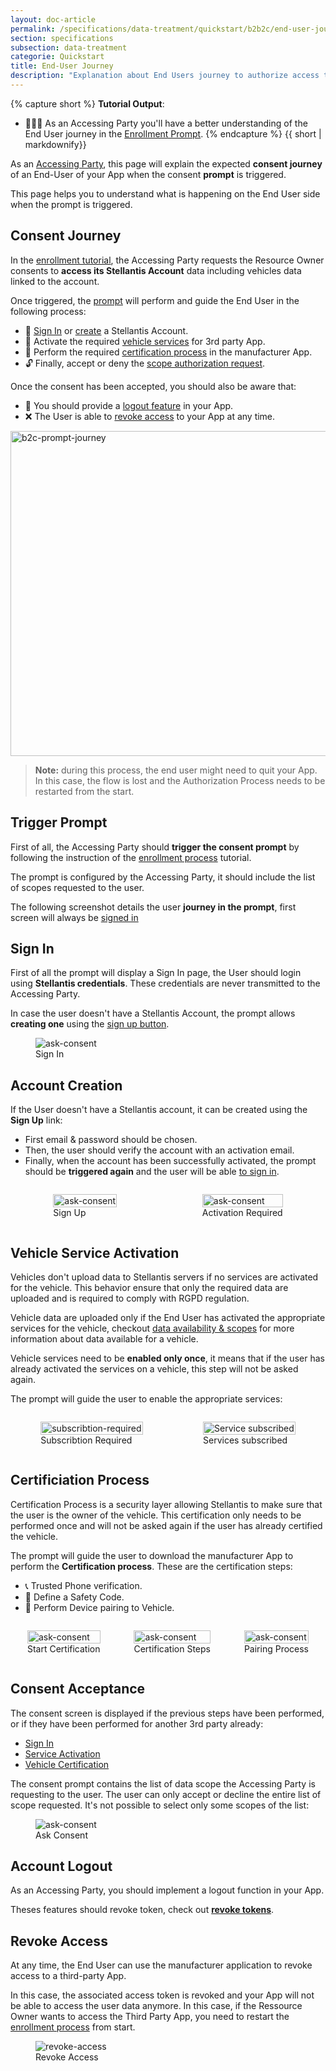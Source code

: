 ```yaml
---
layout: doc-article
permalink: /specifications/data-treatment/quickstart/b2b2c/end-user-journey/
section: specifications
subsection: data-treatment
categorie: Quickstart
title: End-User Journey
description: "Explanation about End Users journey to authorize access to its account and consume third-party App."
---
```


<div class="notification notification-empty-bg">

{% capture short %}
**Tutorial Output**:
  - 👩🏽‍💻 As an Accessing Party you'll have a better understanding of the End User journey in the [Enrollment Prompt]({{site.baseurl}}/specifications/data-treatment/quickstart/b2b2c/enroll-end-users/#article).
{% endcapture %}
{{ short | markdownify}}

</div>

As an [Accessing Party]({{site.baseurl}}/specifications/data-treatment/overview/about/#end-users-api-roles), this page will explain the expected **consent journey** of an End-User of your App when the consent **prompt** is triggered. 

This page helps you to understand what is happening on the End User side when the prompt is triggered.

## Consent Journey

In the [enrollment tutorial]({{site.baseurl}}/specifications/data-treatment/quickstart/b2b2c/enroll-end-users/#article), the Accessing Party requests the Resource Owner consents to **access its Stellantis Account** data including vehicles data linked to the account.

Once triggered, the [prompt](#trigger-prompt) will perform and guide the End User in the following process:
- 👤 [Sign In](#sign-in) or [create](#account-creation) a Stellantis Account.
- 📡 Activate the required [vehicle services](#vehicle-service-activation) for 3rd party App.
- 🚗 Perform the required [certification process](#certificiation-process) in the manufacturer App.
- 🔓 Finally, accept or deny the [scope authorization request](#consent-acceptance).

Once the consent has been accepted, you should also be aware that:
- 🚪 You should provide a [logout feature](#account-logout) in your App.
- ❌ The User is able to [revoke access](#revoke-access) to your App at any time.

<img src="{{site.baseurl}}/assets/images/b2c-prompt-journey.svg" alt="b2c-prompt-journey" style="width: 520px">

> **Note:** during this process, the end user might need to quit your App. In this case, the flow is lost and the Authorization Process needs to be restarted from the start.

## Trigger Prompt

First of all, the Accessing Party should **trigger the consent prompt** by following the instruction of the [enrollment process]({{site.baseurl}}/specifications/data-treatment/quickstart/b2b2c/enroll-end-users/#2️⃣-request-consent) tutorial.

The prompt is configured by the Accessing Party, it should include the list of scopes requested to the user.

The following screenshot details the user **journey in the prompt**, first screen will always be [signed in](#sign-in)

## Sign In

First of all the prompt will display a Sign In page, the User should login using **Stellantis credentials**. These credentials are never transmitted to the Accessing Party.

In case the user doesn't have a Stellantis Account, the prompt allows **creating one** using the [sign up button](#account-creation).

<figure>
      <img alt="ask-consent" src="{{site.baseurl}}/assets/images/b2c-screenshot-enroll-consent-login.jpg" style="max-width: 250px; padding-bottom: 0">
    <figcaption>Sign In</figcaption>
</figure>


## Account Creation

If the User doesn't have a Stellantis account, it can be created using the **Sign Up** link:
- First email & password should be chosen.
- Then, the user should verify the account with an activation email.
- Finally, when the account has been successfully activated, the prompt should be **triggered again** and the user will be able [to sign in](#sign-in).

<div style="display: flex; align-items: baseline; justify-content: space-around;">
  <figure style="max-width: 45%; margin-right: 0; margin-left: 0;">
    <img alt="ask-consent" src="{{site.baseurl}}/assets/images/b2c-screenshot-sign-up.jpg" style="width: 100%; max-width: 250px; padding-bottom: 0">
    <figcaption>Sign Up</figcaption>
  </figure>

  <figure style="max-width: 45%; margin-right: 0; margin-left: 0;">
    <img alt="ask-consent" src="{{site.baseurl}}/assets/images/b2c-screenshot-account-activation-required.jpg" style="width: 100%; max-width: 250px; padding-bottom: 0">
    <figcaption>Activation Required</figcaption>
  </figure>
</div>

## Vehicle Service Activation

Vehicles don't upload data to Stellantis servers if no services are activated for the vehicle. This behavior ensure that only the required data are uploaded and is required to comply with RGPD regulation.

Vehicle data are uploaded only if the End User has activated the appropriate services for the vehicle, checkout [data availability & scopes]({{site.baseurl}}/specifications/data-treatment/quickstart/b2b2c/data-availability-scopes/#article) for more information about data available for a vehicle.

Vehicle services need to be **enabled only once**, it means that if the user has already activated the services on a vehicle, this step will not be asked again.

The prompt will guide the user to enable the appropriate services:


<div style="display: flex; align-items: baseline; justify-content: space-around;">
  <figure style="max-width: 45%; margin-right: 0; margin-left: 0;">
    <img alt="subscribtion-required" src="{{site.baseurl}}/assets/images/b2c-screenshot-subscribe-service.jpg" style="width: 100%; max-width: 250px; padding-bottom: 0">
    <figcaption>Subscribtion Required</figcaption>
  </figure>

  <figure style="max-width: 45%; margin-right: 0; margin-left: 0;">
    <img alt="Service subscribed" src="{{site.baseurl}}/assets/images/b2c-screenshot-service-subscribed.jpg" style="width: 100%; max-width: 250px; padding-bottom: 0">
    <figcaption>Services subscribed</figcaption>
  </figure>
</div>

## Certificiation Process

Certification Process is a security layer allowing Stellantis to make sure that the user is the owner of the vehicle. This certification only needs to be performed once and will not be asked again if the user has already certified the vehicle.

The prompt will guide the user to download the manufacturer App to perform the **Certification process**. These are the certification steps:
- 📞 Trusted Phone verification.
- 🔑 Define a Safety Code.
- 🔗 Perform Device pairing to Vehicle.

<div style="display: flex; align-items: baseline; justify-content: space-around;">
  <figure style="max-width: 30%; margin-right: 0; margin-left: 0;">
    <img alt="ask-consent" src="{{site.baseurl}}/assets/images/b2c-screenshot-ownership-verification-1.jpg" style="width: 100%; max-width: 250px; padding-bottom: 0">
    <figcaption>Start Certification</figcaption>
  </figure>

  <figure style="max-width: 30%; margin-right: 0; margin-left: 0;">
    <img alt="ask-consent" src="{{site.baseurl}}/assets/images/b2c-screenshot-ownership-verification-2.jpg" style="width: 100%; max-width: 250px; padding-bottom: 0">
    <figcaption>Certification Steps</figcaption>
  </figure>

  <figure style="max-width: 30%; margin-right: 0; margin-left: 0;">
    <img alt="ask-consent" src="{{site.baseurl}}/assets/images/b2c-screenshot-ownership-verification-3.jpg" style="width: 100%; max-width: 250px; padding-bottom: 0">
    <figcaption>Pairing Process</figcaption>
  </figure>
</div>

## Consent Acceptance

The consent screen is displayed if the previous steps have been performed, or if they have been performed for another 3rd party already:
  - [Sign In](#sign-in)
  - [Service Activation](#vehicle-service-activation)
  - [Vehicle Certification](#certificiation-process)

The consent prompt contains the list of data scope the Accessing Party is requesting to the user. The user can only accept or decline the entire list of scope requested. It's not possible to select only some scopes of the list:


<figure>
  <img alt="ask-consent" src="{{site.baseurl}}/assets/images/b2c-screenshot-enroll-ask-consent.jpg" style="max-width: 250px; padding-bottom: 0">
  <figcaption>Ask Consent</figcaption>
</figure>

## Account Logout

As an Accessing Party, you should implement a logout function in your App. 

Theses features should revoke token, check out [**revoke tokens**]({{site.baseurl}}/specifications/data-treatment/quickstart/b2b2c/enroll-end-users/#revoke-token-logout-user).

## Revoke Access

At any time, the End User can use the manufacturer application to revoke access to a third-party App. 

In this case, the associated access token is revoked and your App will not be able to access the user data anymore. In this case, if the Ressource Owner wants to access the Third Party App, you need to restart the [enrollment process]({{site.baseurl}}/specifications/data-treatment/quickstart/b2b2c/enroll-end-users/#article) from start.

<figure>
  <img alt="revoke-access" src="{{site.baseurl}}/assets/images/b2c-screenshot-revoke-access.jpg" style="max-width: 250px; padding-bottom: 0">
  <figcaption>Revoke Access</figcaption>
</figure>

